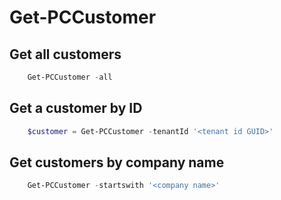# Get-PCCustomer #

## Get all customers ##

```powershell
    Get-PCCustomer -all
```

## Get a customer by ID ##

```powershell
    $customer = Get-PCCustomer -tenantId '<tenant id GUID>'
```

## Get customers by company name ##

```powershell
    Get-PCCustomer -startswith '<company name>'
```

